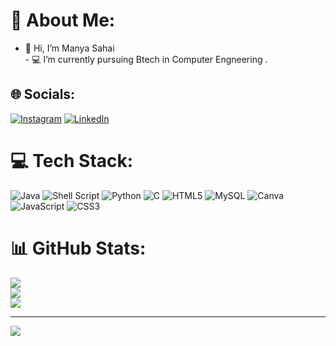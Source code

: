 # 💫 About Me:
- 👋 Hi, I’m Manya Sahai<br>- 💻 I’m currently pursuing Btech in Computer Engneering .


## 🌐 Socials:
[![Instagram](https://img.shields.io/badge/Instagram-%23E4405F.svg?logo=Instagram&logoColor=white)](https://instagram.com/itss.manyaa) [![LinkedIn](https://img.shields.io/badge/LinkedIn-%230077B5.svg?logo=linkedin&logoColor=white)](https://linkedin.com/in/manya-sahai-131bb9247) 

# 💻 Tech Stack:
![Java](https://img.shields.io/badge/java-%23ED8B00.svg?style=for-the-badge&logo=openjdk&logoColor=white) ![Shell Script](https://img.shields.io/badge/shell_script-%23121011.svg?style=for-the-badge&logo=gnu-bash&logoColor=white) ![Python](https://img.shields.io/badge/python-3670A0?style=for-the-badge&logo=python&logoColor=ffdd54) ![C](https://img.shields.io/badge/c-%2300599C.svg?style=for-the-badge&logo=c&logoColor=white) ![HTML5](https://img.shields.io/badge/html5-%23E34F26.svg?style=for-the-badge&logo=html5&logoColor=white) ![MySQL](https://img.shields.io/badge/mysql-%2300000f.svg?style=for-the-badge&logo=mysql&logoColor=white) ![Canva](https://img.shields.io/badge/Canva-%2300C4CC.svg?style=for-the-badge&logo=Canva&logoColor=white) ![JavaScript](https://img.shields.io/badge/javascript-%23323330.svg?style=for-the-badge&logo=javascript&logoColor=%23F7DF1E) ![CSS3](https://img.shields.io/badge/css3-%231572B6.svg?style=for-the-badge&logo=css3&logoColor=white)
# 📊 GitHub Stats:
![](https://github-readme-stats.vercel.app/api?username=ManyaSahai&theme=dark&hide_border=false&include_all_commits=false&count_private=false)<br/>
![](https://github-readme-streak-stats.herokuapp.com/?user=ManyaSahai&theme=dark&hide_border=false)<br/>
![](https://github-readme-stats.vercel.app/api/top-langs/?username=ManyaSahai&theme=dark&hide_border=false&include_all_commits=false&count_private=false&layout=compact)

---
[![](https://visitcount.itsvg.in/api?id=ManyaSahai&icon=0&color=0)](https://visitcount.itsvg.in)

<!-- Proudly created with GPRM ( https://gprm.itsvg.in ) -->
